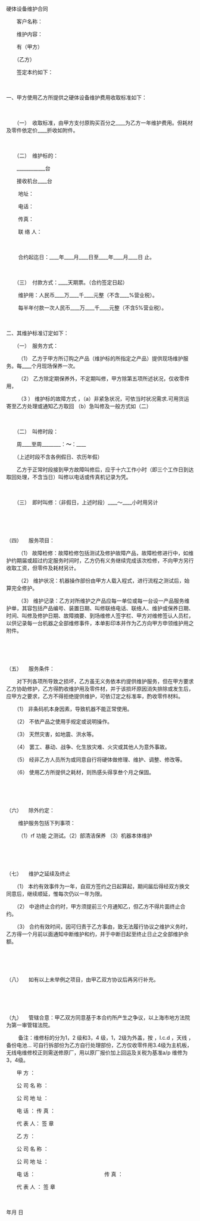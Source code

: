 



硬体设备维护合同



 

　　客户名称：

　　维护内容：　　

　　有（甲方）

　　（乙方）

　　签定本约如下：

　　


 一、甲方使用乙方所提供之硬体设备维护费用收取标准如下：



　　

　　（一）　收取标准，由甲方支付原购买百分之____为乙方一年维护费用。但耗材及零件依定价____折收如附件。

　　

　　（二）　维护标的：

　　____________台

　　接收机台____台

　　 地址：

　　 电话：

　　 传真：

　　 联 络 人：

　　

　　 合约起迄日：____年____月____日至____年____月____日 止。

　　

　　（三）　付款方式：____天期票。（合约签定日起）

　　 维护用：人民币____万____千____元整（不含____%营业税）。

　　 每半年付款一次人民币____万____千____元整（不含5%营业税）。

　　


 二、其维护标准订定如下：



　　（一）　服务方式：

　　 （1） 乙方于甲方所订购之产品（维护标的所指定之产品）提供现场维护服务。每____个月现场保养一次。

　　 （2） 乙方除定期保养外，不定期叫修，甲方除第五项所述状况，仅收零件用，

　　 （3 ） 维护标的故障方式 ，（a）非紧急状况，可依当时状况需求.可用货运寄至乙方处理或通知乙方取回 （b）急叫修及一般方式如（二）

　　

　　（二）　叫修时段：

　　周____至周________：____～____：____

　　（上述时段不含各例假日、农历年假）

　　乙方于正常时段接到甲方故障叫修后，应于十六工作小时（即三个工作日到达取回处理，不含当日）叫修以电话或传真机记录为凭。

　　

　　（三）　即时叫修：（非假日，上述时段）____～____小时用另计

　　

　　

（四）
　服务项目：

　　 （1） 故障检修：故障检修包括测试及修护故障产品，故障检修进行中，如维护约期届或超过约定服务时间时，乙方仍有义务继续完成该次检修，不向甲方另行收取工资，但零件及耗材另计。

　　 （2） 维护状况：机器操作部份由甲方人载入程式，进行流程之测试后，始算完全修护。

　　 （3） 维护记录：乙方对所维护之产品应每一单位或每一台设一产品服务维护单，其容包括产品编号、装置日期、叫修联络电话、联络人、维护或保养日期、时间、叫修及修护日期、故障摘要、到场维修人签字栏、甲方对维修签认人员栏，以供记录每一台机器之全部维修事件，本单影印本并作为乙方向甲方申领维护用之附件。

　　

　　

（五）
　服务条件：

　　对下列各项所导致之损坏，乙方虽无义务依本约提供维护服务，但在甲方要求乙方协助修护，乙方得酌收维护用及零件材，并于该损坏原因消失排除或发生后，应甲方之要求，乙方不得拒绝提供维护，可依订定之标准率，酌收零件材料。

　　（1） 非条码机本身因素，导致机器不能正常使用。

　　（2） 不依产品之使用手规定或说明操作。

　　（3） 天然灾害，如地震、洪水等。

　　（4） 罢工、暴动、战争、化生放灾难、火灾或其他人为意外事故。

　　（5） 经非乙方人员所为或同意自行将硬体做修理、维护、调整、修改等。

　　（6） 使用乙方所提供之耗材，则热感头得享叁个月之保固。

　　

　　

（六）
　除外约定：

　　 维护服务包括下列事项：

　　 （1）rf 功能 之测试。（2）部清洁保养 （3）机器本体维护

　　

　　

（七）
　维护之延续及终止

　　（1） 本约有效事件为一年，自双方签约之日起算起，期间届后得经双方换文同意后，继续顺延，惟每次仍以一年为限。

　　（2） 中途终止合约时，甲方须提前三个月通知乙，但乙方不得片面终止合约。

　　（3） 合约有效时间，因可归责于乙方事由，致无法履行协议之维护义务时，乙方得一个月前以面通知中断维护和约，并于中断日起至终止日止之全部维护余额。

　　

　　

（八）
　如有以上未举例之项目，由甲乙双方协议后再另行补充。

　　

　　

（九）
　管辖合意：甲乙双方同意基于本合约所产生之争议，以上海市地方法院为第一审管辖法院。

　　 备注：维修标的分为1，2 级和3，4 级，1，2级为外盖，按 ，l.c.d ，天线 ，备份电池… 可自行拆部份为乙方自行处理部份，乙方仅收零件用3.4级为主机板，无线电维修校正则需送修原厂，用以原厂报价加上回运及关税为基准a/p 维修为3，4级。　　

　　甲 方 ：

　　公 司 名 称 ：

　　公 司 地 址 ：

　　电 话 ： 传 真 ：

　　代 表 人： 签 章　　

　　乙 方 ：

　　公 司 名 称 ：

　　公 司 地 址 ：

　　电 话 ：　　　　　　　　　　　　　 传 真 ：

　　代 表 人 ： 签 章

　　


 年月 日

